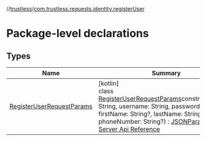 //[trustless](../../index.md)/[com.trustless.requests.identity.registerUser](index.md)

# Package-level declarations

## Types

| Name | Summary |
|---|---|
| [RegisterUserRequestParams](-register-user-request-params/index.md) | [kotlin]<br>class [RegisterUserRequestParams](-register-user-request-params/index.md)constructor(email: String, username: String, password: String, firstName: String?, lastName: String?, phoneNumber: String?) : [JSONParamsBuilder](../com.trustless.params/-j-s-o-n-params-builder/index.md)<br>[Server Api Reference](https://developer.staq.io/docs/apis/identity#/User%20management/Create%20a%20user) |
